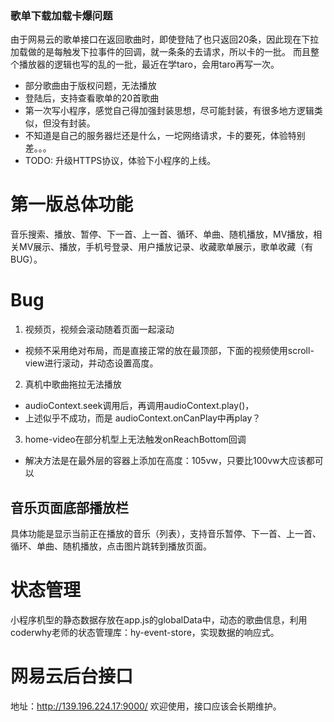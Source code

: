 ### 歌单下载加载卡爆问题
由于网易云的歌单接口在返回歌曲时，即使登陆了也只返回20条，因此现在下拉加载做的是每触发下拉事件的回调，就一条条的去请求，所以卡的一批。
而且整个播放器的逻辑也写的乱的一批，最近在学taro，会用taro再写一次。

- 部分歌曲由于版权问题，无法播放
- 登陆后，支持查看歌单的20首歌曲
- 第一次写小程序，感觉自己得加强封装思想，尽可能封装，有很多地方逻辑类似，但没有封装。
- 不知道是自己的服务器烂还是什么，一坨网络请求，卡的要死，体验特别差。。。
- TODO: 升级HTTPS协议，体验下小程序的上线。

# 第一版总体功能
音乐搜索、播放、暂停、下一首、上一首、循环、单曲、随机播放，MV播放，相关MV展示、播放，手机号登录、用户播放记录、收藏歌单展示，歌单收藏（有BUG）。

# Bug
1. 视频页，视频会滚动随着页面一起滚动
  - 视频不采用绝对布局，而是直接正常的放在最顶部，下面的视频使用scroll-view进行滚动，并动态设置高度。
2. 真机中歌曲拖拉无法播放 
  - audioContext.seek调用后，再调用audioContext.play()，
  - 上述似乎不成功，而是 audioContext.onCanPlay中再play？
3. home-video在部分机型上无法触发onReachBottom回调
  - 解决方法是在最外层的容器上添加在高度：105vw，只要比100vw大应该都可以

## 音乐页面底部播放栏
具体功能是显示当前正在播放的音乐（列表），支持音乐暂停、下一首、上一首、循环、单曲、随机播放，点击图片跳转到播放页面。
 

# 状态管理
小程序机型的静态数据存放在app.js的globalData中，动态的歌曲信息，利用coderwhy老师的状态管理库：hy-event-store，实现数据的响应式。

# 网易云后台接口
地址：http://139.196.224.17:9000/
欢迎使用，接口应该会长期维护。
